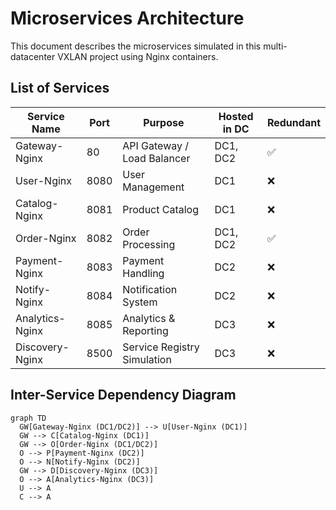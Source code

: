 # Microservices Architecture

This document describes the microservices simulated in this multi-datacenter VXLAN project using Nginx containers.

## List of Services

| Service Name       | Port  | Purpose                    | Hosted in DC | Redundant |
|--------------------|-------|----------------------------|--------------|-----------|
| Gateway-Nginx      | 80    | API Gateway / Load Balancer| DC1, DC2     | ✅        |
| User-Nginx         | 8080  | User Management            | DC1          | ❌        |
| Catalog-Nginx      | 8081  | Product Catalog            | DC1          | ❌        |
| Order-Nginx        | 8082  | Order Processing           | DC1, DC2     | ✅        |
| Payment-Nginx      | 8083  | Payment Handling           | DC2          | ❌        |
| Notify-Nginx       | 8084  | Notification System        | DC2          | ❌        |
| Analytics-Nginx    | 8085  | Analytics & Reporting      | DC3          | ❌        |
| Discovery-Nginx    | 8500  | Service Registry Simulation| DC3          | ❌        |

## Inter-Service Dependency Diagram

```mermaid
graph TD
  GW[Gateway-Nginx (DC1/DC2)] --> U[User-Nginx (DC1)]
  GW --> C[Catalog-Nginx (DC1)]
  GW --> O[Order-Nginx (DC1/DC2)]
  O --> P[Payment-Nginx (DC2)]
  O --> N[Notify-Nginx (DC2)]
  GW --> D[Discovery-Nginx (DC3)]
  O --> A[Analytics-Nginx (DC3)]
  U --> A
  C --> A